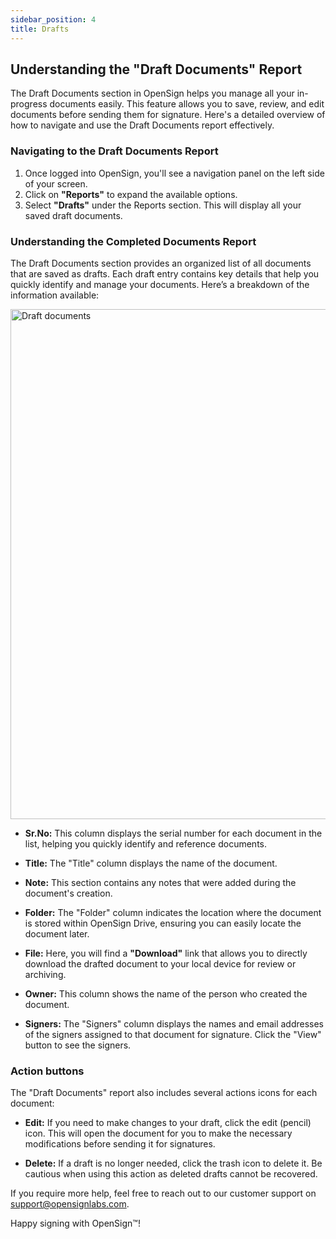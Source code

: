 ```yaml
---
sidebar_position: 4
title: Drafts
---
```

## Understanding the "Draft Documents" Report

The Draft Documents section in OpenSign helps you manage all your in-progress documents easily. This feature allows you to save, review, and edit documents before sending them for signature. Here's a detailed overview of how to navigate and use the Draft Documents report effectively.

### Navigating to the Draft Documents Report

1. Once logged into OpenSign, you'll see a navigation panel on the left side of your screen.
2. Click on **"Reports"** to expand the available options.
3. Select **"Drafts"** under the Reports section. This will display all your saved draft documents.

### Understanding the Completed Documents Report

The Draft Documents section provides an organized list of all documents that are saved as drafts. Each draft entry contains key details that help you quickly identify and manage your documents. Here’s a breakdown of the information available:

<img width="816" alt="Draft documents" src="https://github.com/user-attachments/assets/6f743287-6459-4e93-ad7d-064c1ed68da0" />

- **Sr.No:** This column displays the serial number for each document in the list, helping you quickly identify and reference documents.

- **Title:** The "Title" column displays the name of the document.
  
- **Note:** This section contains any notes that were added during the document's creation.

- **Folder:** The "Folder" column indicates the location where the document is stored within OpenSign Drive, ensuring you can easily locate the document later.

- **File:** Here, you will find a **"Download"** link that allows you to directly download the drafted document to your local device for review or archiving.

- **Owner:** This column shows the name of the person who created the document.

- **Signers:** The "Signers" column displays the names and email addresses of the signers assigned to that document for signature. Click the "View" button to see the signers.

### Action buttons

The "Draft Documents" report also includes several actions icons for each document:

- **Edit:** If you need to make changes to your draft, click the edit (pencil) icon. This will open the document for you to make the necessary modifications before sending it for signatures.

- **Delete:** If a draft is no longer needed, click the trash icon to delete it. Be cautious when using this action as deleted drafts cannot be recovered.

If you require more help, feel free to reach out to our customer support on support@opensignlabs.com.

Happy signing with OpenSign™!

